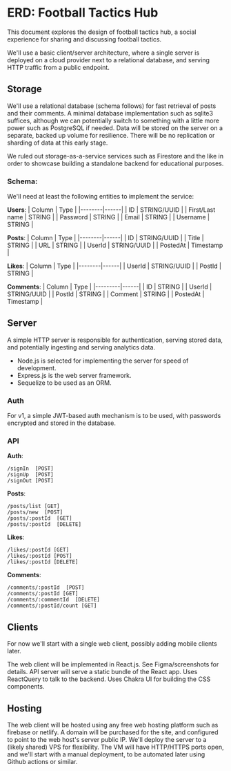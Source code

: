 # ERD: Football Tactics Hub

This document explores the design of football tactics hub, a social experience for sharing and discussing football tactics.

We'll use a basic client/server architecture, where a single server is deployed
on a cloud provider next to a relational database, and serving HTTP traffic from
a public endpoint.

## Storage

We'll use a relational database (schema follows) for fast retrieval of posts and their
comments. A minimal database implementation such as sqlite3 suffices, although
we can potentially switch to something with a little more power such as
PostgreSQL if needed. Data will be stored on the server on a separate, backed up volume for resilience. There will be no replication or sharding of data at
this early stage.

We ruled out storage-as-a-service services such as Firestore and the like in
order to showcase building a standalone backend for educational purposes.

### Schema:

We'll need at least the following entities to implement the service:

**Users**:
| Column | Type |
|--------|------|
| ID | STRING/UUID |
| First/Last name | STRING |
| Password | STRING |
| Email | STRING |
| Username | STRING |

**Posts**:
| Column | Type |
|--------|------|
| ID | STRING/UUID |
| Title | STRING |
| URL | STRING |
| UserId | STRING/UUID |
| PostedAt | Timestamp |

**Likes**:
| Column | Type |
|--------|------|
| UserId | STRING/UUID |
| PostId | STRING |

**Comments**:
| Column | Type |
|---------|------|
| ID | STRING |
| UserId | STRING/UUID |
| PostId | STRING |
| Comment | STRING |
| PostedAt | Timestamp |

## Server

A simple HTTP server is responsible for authentication, serving stored data, and
potentially ingesting and serving analytics data.

- Node.js is selected for implementing the server for speed of development.
- Express.js is the web server framework.
- Sequelize to be used as an ORM.

### Auth

For v1, a simple JWT-based auth mechanism is to be used, with passwords
encrypted and stored in the database.

### API

**Auth**:

```
/signIn  [POST]
/signUp  [POST]
/signOut [POST]
```

**Posts**:

```
/posts/list [GET]
/posts/new  [POST]
/posts/:postId  [GET]
/posts/:postId  [DELETE]
```

**Likes**:

```
/likes/:postId [GET]
/likes/:postId [POST]
/likes/:postId [DELETE]
```

**Comments**:

```
/comments/:postId  [POST]
/comments/:postId [GET]
/comments/:commentId  [DELETE]
/comments/:postId/count [GET]
```

## Clients

For now we'll start with a single web client, possibly adding mobile clients later.

The web client will be implemented in React.js.
See Figma/screenshots for details.
API server will serve a static bundle of the React app.
Uses ReactQuery to talk to the backend.
Uses Chakra UI for building the CSS components.

## Hosting

The web client will be hosted using any free web hosting platform such as firebase or netlify. A domain will be purchased for the site, and configured to point to the web host's server public IP.
We'll deploy the server to a (likely shared) VPS for flexibility. The VM will have HTTP/HTTPS ports open, and we'll start with a manual deployment, to be automated later using Github actions or similar.
